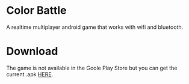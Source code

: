 Color Battle
============
A realtime multiplayer android game that works with wifi and bluetooth.


Download
========
The game is not available in the Goole Play Store but you can get the current .apk [HERE](https://github.com/timb-stud/color-battle/downloads).
